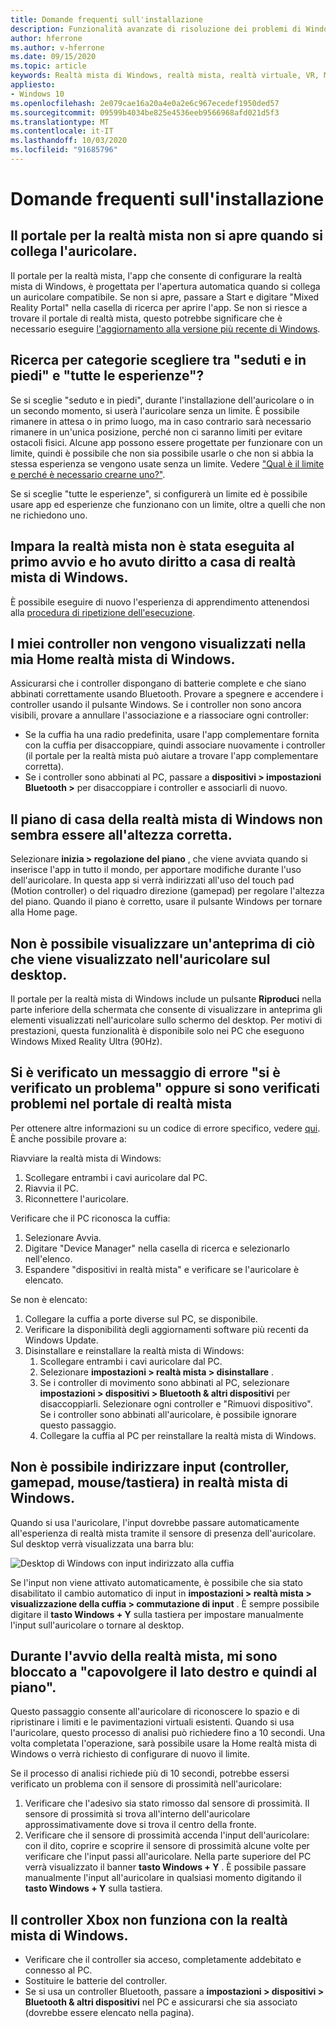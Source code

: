 ```yaml
---
title: Domande frequenti sull'installazione
description: Funzionalità avanzate di risoluzione dei problemi di Windows per le domande di installazione che vanno oltre la documentazione del supporto clienti standard.
author: hferrone
ms.author: v-hferrone
ms.date: 09/15/2020
ms.topic: article
keywords: Realtà mista di Windows, realtà mista, realtà virtuale, VR, MR, risoluzione dei problemi, errori, guida, supporto tecnico, installazione, Home realtà mista di Windows, portale di realtà mista di Windows
appliesto:
- Windows 10
ms.openlocfilehash: 2e079cae16a20a4e0a2e6c967ecedef1950ded57
ms.sourcegitcommit: 09599b4034be825e4536eeb9566968afd021d5f3
ms.translationtype: MT
ms.contentlocale: it-IT
ms.lasthandoff: 10/03/2020
ms.locfileid: "91685796"
---
```

# <a name="setup-faqs"></a>Domande frequenti sull'installazione 

## <a name="the-mixed-reality-portal-doesnt-open-when-i-plug-in-my-headset"></a>Il portale per la realtà mista non si apre quando si collega l'auricolare.

Il portale per la realtà mista, l'app che consente di configurare la realtà mista di Windows, è progettata per l'apertura automatica quando si collega un auricolare compatibile. Se non si apre, passare a Start e digitare "Mixed Reality Portal" nella casella di ricerca per aprire l'app. Se non si riesce a trovare il portale di realtà mista, questo potrebbe significare che è necessario eseguire [l'aggiornamento alla versione più recente di Windows](https://support.microsoft.com/en-us/help/12373/windows-update-faq).

## <a name="how-do-i-choose-between-seated-and-standing-and-all-experiences"></a>Ricerca per categorie scegliere tra "seduti e in piedi" e "tutte le esperienze"?

Se si sceglie "seduto e in piedi", durante l'installazione dell'auricolare o in un secondo momento, si userà l'auricolare senza un limite. È possibile rimanere in attesa o in primo luogo, ma in caso contrario sarà necessario rimanere in un'unica posizione, perché non ci saranno limiti per evitare ostacoli fisici. Alcune app possono essere progettate per funzionare con un limite, quindi è possibile che non sia possibile usarle o che non si abbia la stessa esperienza se vengono usate senza un limite. Vedere ["Qual è il limite e perché è necessario crearne uno?"](boundary-questions.md#whats-a-boundary-and-why-should-i-create-one).

Se si sceglie "tutte le esperienze", si configurerà un limite ed è possibile usare app ed esperienze che funzionano con un limite, oltre a quelli che non ne richiedono uno. 

## <a name="learn-mixed-reality-didnt-run-on-first-launch-and-i-went-right-to-windows-mixed-reality-home"></a>Impara la realtà mista non è stata eseguita al primo avvio e ho avuto diritto a casa di realtà mista di Windows.

È possibile eseguire di nuovo l'esperienza di apprendimento attenendosi alla [procedura di ripetizione dell'esecuzione](learn-mixed-reality.md#how-do-i-re-run-the-learning-experience). 

## <a name="my-controllers-arent-showing-in-my-windows-mixed-reality-home"></a>I miei controller non vengono visualizzati nella mia Home realtà mista di Windows.

Assicurarsi che i controller dispongano di batterie complete e che siano abbinati correttamente usando Bluetooth. Provare a spegnere e accendere i controller usando il pulsante Windows. Se i controller non sono ancora visibili, provare a annullare l'associazione e a riassociare ogni controller: 
* Se la cuffia ha una radio predefinita, usare l'app complementare fornita con la cuffia per disaccoppiare, quindi associare nuovamente i controller (il portale per la realtà mista può aiutare a trovare l'app complementare corretta). 
* Se i controller sono abbinati al PC, passare a **dispositivi > impostazioni Bluetooth >** per disaccoppiare i controller e associarli di nuovo. 

## <a name="the-floor-of-my-windows-mixed-reality-home-doesnt-appear-to-be-at-the-correct-height"></a>Il piano di casa della realtà mista di Windows non sembra essere all'altezza corretta.

Selezionare **inizia > regolazione del piano** , che viene avviata quando si inserisce l'app in tutto il mondo, per apportare modifiche durante l'uso dell'auricolare. In questa app si verrà indirizzati all'uso del touch pad (Motion controller) o del riquadro direzione (gamepad) per regolare l'altezza del piano. Quando il piano è corretto, usare il pulsante Windows per tornare alla Home page.

## <a name="i-cant-show-a-preview-of-what-im-seeing-in-my-headset-on-my-desktop"></a>Non è possibile visualizzare un'anteprima di ciò che viene visualizzato nell'auricolare sul desktop.

Il portale per la realtà mista di Windows include un pulsante **Riproduci** nella parte inferiore della schermata che consente di visualizzare in anteprima gli elementi visualizzati nell'auricolare sullo schermo del desktop. Per motivi di prestazioni, questa funzionalità è disponibile solo nei PC che eseguono Windows Mixed Reality Ultra (90Hz).

## <a name="i-got-a-something-went-wrong-error-message-or-im-having-problems-in-the-mixed-reality-portal"></a>Si è verificato un messaggio di errore "si è verificato un problema" oppure si sono verificati problemi nel portale di realtà mista
Per ottenere altre informazioni su un codice di errore specifico, vedere [qui](error-codes.md). È anche possibile provare a:

Riavviare la realtà mista di Windows:
1. Scollegare entrambi i cavi auricolare dal PC.
2. Riavvia il PC.
3. Riconnettere l'auricolare.

Verificare che il PC riconosca la cuffia:
1. Selezionare Avvia.
2. Digitare "Device Manager" nella casella di ricerca e selezionarlo nell'elenco. 
3. Espandere "dispositivi in realtà mista" e verificare se l'auricolare è elencato. 

Se non è elencato:
1. Collegare la cuffia a porte diverse sul PC, se disponibile.
2. Verificare la disponibilità degli aggiornamenti software più recenti da Windows Update.
3. Disinstallare e reinstallare la realtà mista di Windows:
    1. Scollegare entrambi i cavi auricolare dal PC.
    2. Selezionare **impostazioni > realtà mista > disinstallare** .
    3. Se i controller di movimento sono abbinati al PC, selezionare **impostazioni > dispositivi > Bluetooth & altri dispositivi** per disaccoppiarli. Selezionare ogni controller e "Rimuovi dispositivo". Se i controller sono abbinati all'auricolare, è possibile ignorare questo passaggio.
    4. Collegare la cuffia al PC per reinstallare la realtà mista di Windows.

## <a name="i-cant-direct-input-controllers-gamepad-mousekeyboard-into-windows-mixed-reality"></a>Non è possibile indirizzare input (controller, gamepad, mouse/tastiera) in realtà mista di Windows.

Quando si usa l'auricolare, l'input dovrebbe passare automaticamente all'esperienza di realtà mista tramite il sensore di presenza dell'auricolare. Sul desktop verrà visualizzata una barra blu:

![Desktop di Windows con input indirizzato alla cuffia](images/1050px-windowsy.png)

Se l'input non viene attivato automaticamente, è possibile che sia stato disabilitato il cambio automatico di input in **impostazioni > realtà mista > visualizzazione della cuffia > commutazione di input** . È sempre possibile digitare il **tasto Windows + Y** sulla tastiera per impostare manualmente l'input sull'auricolare o tornare al desktop.

## <a name="during-mixed-reality-start-up-im-stuck-at-turn-your-head-side-to-side-and-then-at-the-floor"></a>Durante l'avvio della realtà mista, mi sono bloccato a "capovolgere il lato destro e quindi al piano".

Questo passaggio consente all'auricolare di riconoscere lo spazio e di ripristinare i limiti e le pavimentazioni virtuali esistenti. Quando si usa l'auricolare, questo processo di analisi può richiedere fino a 10 secondi. Una volta completata l'operazione, sarà possibile usare la Home realtà mista di Windows o verrà richiesto di configurare di nuovo il limite.

Se il processo di analisi richiede più di 10 secondi, potrebbe essersi verificato un problema con il sensore di prossimità nell'auricolare:
1. Verificare che l'adesivo sia stato rimosso dal sensore di prossimità. Il sensore di prossimità si trova all'interno dell'auricolare approssimativamente dove si trova il centro della fronte.
2. Verificare che il sensore di prossimità accenda l'input dell'auricolare: con il dito, coprire e scoprire il sensore di prossimità alcune volte per verificare che l'input passi all'auricolare. Nella parte superiore del PC verrà visualizzato il banner **tasto Windows + Y** . È possibile passare manualmente l'input all'auricolare in qualsiasi momento digitando il **tasto Windows + Y** sulla tastiera.

## <a name="my-xbox-controller-isnt-working-with-windows-mixed-reality"></a>Il controller Xbox non funziona con la realtà mista di Windows.

* Verificare che il controller sia acceso, completamente addebitato e connesso al PC.
* Sostituire le batterie del controller.
* Se si usa un controller Bluetooth, passare a **impostazioni > dispositivi > Bluetooth & altri dispositivi** nel PC e assicurarsi che sia associato (dovrebbe essere elencato nella pagina).

